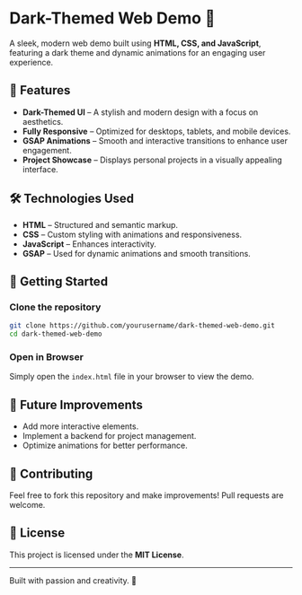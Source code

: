 # Dark-Themed Web Demo 🌙

A sleek, modern web demo built using **HTML, CSS, and JavaScript**, featuring a dark theme and dynamic animations for an engaging user experience.

## 🌟 Features
- **Dark-Themed UI** – A stylish and modern design with a focus on aesthetics.
- **Fully Responsive** – Optimized for desktops, tablets, and mobile devices.
- **GSAP Animations** – Smooth and interactive transitions to enhance user engagement.
- **Project Showcase** – Displays personal projects in a visually appealing interface.

## 🛠️ Technologies Used
- **HTML** – Structured and semantic markup.
- **CSS** – Custom styling with animations and responsiveness.
- **JavaScript** – Enhances interactivity.
- **GSAP** – Used for dynamic animations and smooth transitions.

## 🚀 Getting Started
### Clone the repository
```bash
git clone https://github.com/yourusername/dark-themed-web-demo.git
cd dark-themed-web-demo
```

### Open in Browser
Simply open the `index.html` file in your browser to view the demo.

## 📌 Future Improvements
- Add more interactive elements.
- Implement a backend for project management.
- Optimize animations for better performance.

## 🤝 Contributing
Feel free to fork this repository and make improvements! Pull requests are welcome.

## 📜 License
This project is licensed under the **MIT License**.

---
Built with passion and creativity. 🚀

